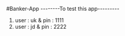 #Banker-App
--------To test this app---------<br>
1. user : uk & pin : 1111<br>
2. user : jd & pin : 2222
